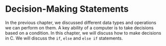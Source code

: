 # Decision-Making Statements

In the previous chapter, we discussed different data types and operations we can perform on them. A key ability of a computer is to take decisions based on a condition. In this chapter, we will discuss how to make decisions in C. We will discuss the `if`, `else` and `else if` statements.

